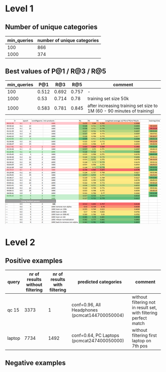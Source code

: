 # Level 1
## Number of unique categories
min_queries | number of unique categories
---  | ---
100  | 866
1000 | 374
## Best values of P@1 / R@3 / R@5
min_queries | P@1 | R@3 | R@5 | comment
----------- | --- | --- | --- | ---
100         |0.512|0.692|0.757| -
1000        |0.53 |0.714|0.78| training set size 50k
1000        |0.583|0.781|0.845| after increasing training set size to 1M (60 - 90 minutes of training)

![alt text](training-variants.png)

# Level 2

## Positive examples
query           | nr of results without filtering | nr of results with filtering | predicted categories | comment
 ---            | ---                             |           ---                |     --- | ---
 qc 15     |          3373                        |           1                  | conf=0.96, All Headphones (pcmcat144700050004) | without filtering not in result set, with filtering perfect match
 laptop    |         7734                         |         1492                 | conf=0.64, PC Laptops (pcmcat247400050000) | without filtering first laptop on 7th pos
 

## Negative examples